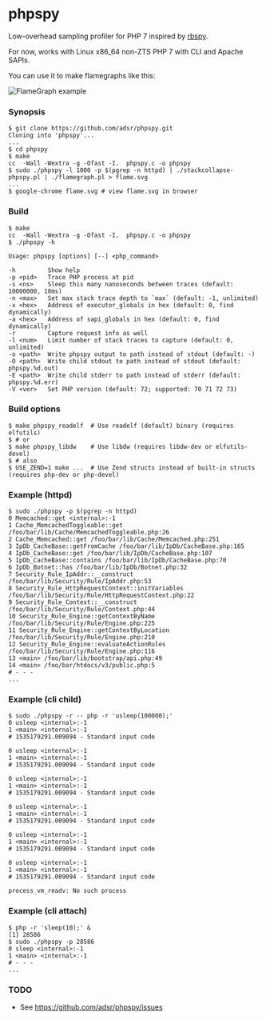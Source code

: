 # phpspy

Low-overhead sampling profiler for PHP 7 inspired by [rbspy][0].

For now, works with Linux x86_64 non-ZTS PHP 7 with CLI and Apache SAPIs.

You can use it to make flamegraphs like this:

![FlameGraph example](https://i.imgur.com/7DKdnmh.gif)

### Synopsis

    $ git clone https://github.com/adsr/phpspy.git
    Cloning into 'phpspy'...
    ...
    $ cd phpspy
    $ make
    cc  -Wall -Wextra -g -Ofast -I.  phpspy.c -o phpspy
    $ sudo ./phpspy -l 1000 -p $(pgrep -n httpd) | ./stackcollapse-phpspy.pl | ./flamegraph.pl > flame.svg
    ...
    $ google-chrome flame.svg # view flame.svg in browser

### Build

    $ make
    cc  -Wall -Wextra -g -Ofast -I.  phpspy.c -o phpspy
    $ ./phpspy -h
    
    Usage: phpspy [options] [--] <php_command>

    -h         Show help
    -p <pid>   Trace PHP process at pid
    -s <ns>    Sleep this many nanoseconds between traces (default: 10000000, 10ms)
    -n <max>   Set max stack trace depth to `max` (default: -1, unlimited)
    -x <hex>   Address of executor_globals in hex (default: 0, find dynamically)
    -a <hex>   Address of sapi_globals in hex (default: 0, find dynamically)
    -r         Capture request info as well
    -l <num>   Limit number of stack traces to capture (default: 0, unlimited)
    -o <path>  Write phpspy output to path instead of stdout (default: -)
    -O <path>  Write child stdout to path instead of stdout (default: phpspy.%d.out)
    -E <path>  Write child stderr to path instead of stderr (default: phpspy.%d.err)
    -V <ver>   Set PHP version (default: 72; supported: 70 71 72 73)

### Build options

    $ make phpspy_readelf  # Use readelf (default) binary (requires elfutils)
    $ # or
    $ make phpspy_libdw    # Use libdw (requires libdw-dev or elfutils-devel)
    $ # also
    $ USE_ZEND=1 make ...  # Use Zend structs instead of built-in structs (requires php-dev or php-devel)

### Example (httpd)

    $ sudo ./phpspy -p $(pgrep -n httpd)
    0 Memcached::get <internal>:-1
    1 Cache_MemcachedToggleable::get /foo/bar/lib/Cache/MemcachedToggleable.php:26
    2 Cache_Memcached::get /foo/bar/lib/Cache/Memcached.php:251
    3 IpDb_CacheBase::getFromCache /foo/bar/lib/IpDb/CacheBase.php:165
    4 IpDb_CacheBase::get /foo/bar/lib/IpDb/CacheBase.php:107
    5 IpDb_CacheBase::contains /foo/bar/lib/IpDb/CacheBase.php:70
    6 IpDb_Botnet::has /foo/bar/lib/IpDb/Botnet.php:32
    7 Security_Rule_IpAddr::__construct /foo/bar/lib/Security/Rule/IpAddr.php:53
    8 Security_Rule_HttpRequestContext::initVariables /foo/bar/lib/Security/Rule/HttpRequestContext.php:22
    9 Security_Rule_Context::__construct /foo/bar/lib/Security/Rule/Context.php:44
    10 Security_Rule_Engine::getContextByName /foo/bar/lib/Security/Rule/Engine.php:225
    11 Security_Rule_Engine::getContextByLocation /foo/bar/lib/Security/Rule/Engine.php:210
    12 Security_Rule_Engine::evaluateActionRules /foo/bar/lib/Security/Rule/Engine.php:116
    13 <main> /foo/bar/lib/bootstrap/api.php:49
    14 <main> /foo/bar/htdocs/v3/public.php:5
    # - - -
    ...

### Example (cli child)

    $ sudo ./phpspy -r -- php -r 'usleep(100000);'
    0 usleep <internal>:-1
    1 <main> <internal>:-1
    # 1535179291.009094 - Standard input code
    
    0 usleep <internal>:-1
    1 <main> <internal>:-1
    # 1535179291.009094 - Standard input code
    
    0 usleep <internal>:-1
    1 <main> <internal>:-1
    # 1535179291.009094 - Standard input code
    
    0 usleep <internal>:-1
    1 <main> <internal>:-1
    # 1535179291.009094 - Standard input code
    
    0 usleep <internal>:-1
    1 <main> <internal>:-1
    # 1535179291.009094 - Standard input code
    
    0 usleep <internal>:-1
    1 <main> <internal>:-1
    # 1535179291.009094 - Standard input code
    
    process_vm_readv: No such process

### Example (cli attach)

    $ php -r 'sleep(10);' &
    [1] 28586
    $ sudo ./phpspy -p 28586
    0 sleep <internal>:-1
    1 <main> <internal>:-1
    # - - -
    ...

### TODO

* See https://github.com/adsr/phpspy/issues

[0]: https://github.com/rbspy/rbspy
